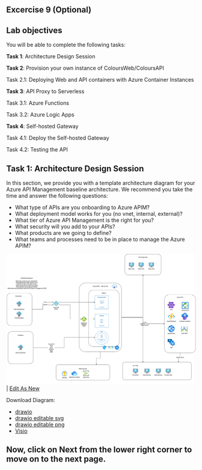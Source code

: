## Excercise 9 (Optional)

## Lab objectives

You will be able to complete the following tasks:

**Task 1**: Architecture Design Session

**Task 2**: Provision your own instance of ColoursWeb/ColoursAPI

Task 2.1: Deploying Web and API containers with Azure Container Instances

**Task 3**: API Proxy to Serverless

Task 3.1: Azure Functions

Task 3.2: Azure Logic Apps

**Task 4**: Self-hosted Gateway

Task 4.1: Deploy the Self-hosted Gateway

Task 4.2: Testing the API



## Task 1: Architecture Design Session

In this section, we provide you with a template architecture diagram for your Azure API Management baseline architecture. We recommend you take the time and answer the following questions:

- What type of APIs are you onboarding to Azure APIM?   
- What deployment model works for you (no vnet, internal, external)?  
- What tier of Azure API Management is the right for you?  
- What security will you add to your APIs? 
- What products are we going to define? 
- What teams and processes need to be in place to manage the Azure APIM?

![](../../assets/images/apim-architecture-design-session-v2.png)
| <a href="https://app.diagrams.net/#Uhttps%3A%2F%2Fraw.githubusercontent.com%2FAzure%2Fapim-lab%2Fmain%2Fassets%2Fdiagrams%2FapimADSv2.drawio" target="_blank">Edit As New</a> 

Download Diagram:
- [drawio](../../assets/diagrams/apimADSv2.drawio)
- [drawio editable svg](../../assets/diagrams/apimADSv2.svg)
- [drawio editable png](../../assets/diagrams/apimADSv2.png)
- [Visio](../../assets/diagrams/apimADSv2.vsdx)

## Now, click on Next from the lower right corner to move on to the next page.
